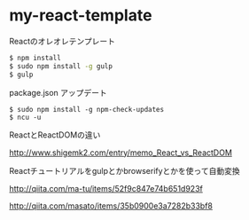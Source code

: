 # my-react-template

Reactのオレオレテンプレート

```sh
$ npm install
$ sudo npm install -g gulp
$ gulp
```

package.json アップデート

```
$ sudo npm install -g npm-check-updates
$ ncu -u
```

ReactとReactDOMの違い

http://www.shigemk2.com/entry/memo_React_vs_ReactDOM

Reactチュートリアルをgulpとかbrowserifyとかを使って自動変換

http://qiita.com/ma-tu/items/52f9c847e74b651d923f

http://qiita.com/masato/items/35b0900e3a7282b33bf8
